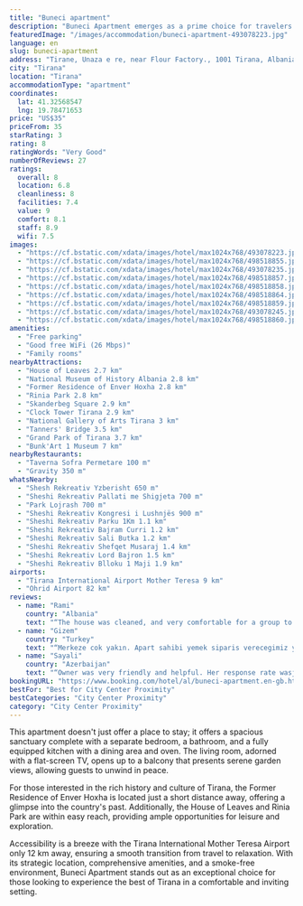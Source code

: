 ```yaml
---
title: "Buneci apartment"
description: "Buneci Apartment emerges as a prime choice for travelers seeking comfort and convenience in the heart of Tirana."
featuredImage: "/images/accommodation/buneci-apartment-493078223.jpg"
language: en
slug: buneci-apartment
address: "Tirane, Unaza e re, near Flour Factory., 1001 Tirana, Albania"
city: "Tirana"
location: "Tirana"
accommodationType: "apartment"
coordinates:
  lat: 41.32568547
  lng: 19.78471653
price: "US$35"
priceFrom: 35
starRating: 3
rating: 8
ratingWords: "Very Good"
numberOfReviews: 27
ratings:
  overall: 8
  location: 6.8
  cleanliness: 8
  facilities: 7.4
  value: 9
  comfort: 8.1
  staff: 8.9
  wifi: 7.5
images:
  - "https://cf.bstatic.com/xdata/images/hotel/max1024x768/493078223.jpg?k=531e2408e957c9efe93d6c14a5a6cb16c3051942f3d7ba2207f1eee518cbe0ff&o=&hp=1"
  - "https://cf.bstatic.com/xdata/images/hotel/max1024x768/498518855.jpg?k=4f58bd8ecdaa0dd6ac94edbfa19a12bb19657cbf4d1887ed48a076f6065c8dfb&o=&hp=1"
  - "https://cf.bstatic.com/xdata/images/hotel/max1024x768/493078235.jpg?k=407828ea40fa1808dc45455b96f17b19b49a3207bf9116cc83ae63162126af46&o=&hp=1"
  - "https://cf.bstatic.com/xdata/images/hotel/max1024x768/498518857.jpg?k=84a86f2e581bcc5dc1ceabe26b42bae4e4e9c9c5b8d3905072517d5c4d2db076&o=&hp=1"
  - "https://cf.bstatic.com/xdata/images/hotel/max1024x768/498518858.jpg?k=34f2aed590961beb6797a146415e9efd323b12cbf9f9376931f27b19e2cc64b5&o=&hp=1"
  - "https://cf.bstatic.com/xdata/images/hotel/max1024x768/498518864.jpg?k=aed9884ef2c9bab9098d03e58d6de494c646153682e9ffc3394b1fcdfbef8cef&o=&hp=1"
  - "https://cf.bstatic.com/xdata/images/hotel/max1024x768/498518859.jpg?k=49012d2ac02637cda07096577232ea5009fff766d13eec134005ec5fbc5129a4&o=&hp=1"
  - "https://cf.bstatic.com/xdata/images/hotel/max1024x768/493078245.jpg?k=3a58122648855110c9475371f4a62b143b75e47c0e35a1d977a9d32b8026bd0e&o=&hp=1"
  - "https://cf.bstatic.com/xdata/images/hotel/max1024x768/498518860.jpg?k=709bfeb7cfb4d0f9b58c32f8f7e778b8a2ae6017b7b2cc9dfeb1c7011b116ea3&o=&hp=1"
amenities:
  - "Free parking"
  - "Good free WiFi (26 Mbps)"
  - "Family rooms"
nearbyAttractions:
  - "House of Leaves 2.7 km"
  - "National Museum of History Albania 2.8 km"
  - "Former Residence of Enver Hoxha 2.8 km"
  - "Rinia Park 2.8 km"
  - "Skanderbeg Square 2.9 km"
  - "Clock Tower Tirana 2.9 km"
  - "National Gallery of Arts Tirana 3 km"
  - "Tanners' Bridge 3.5 km"
  - "Grand Park of Tirana 3.7 km"
  - "Bunk'Art 1 Museum 7 km"
nearbyRestaurants:
  - "Taverna Sofra Permetare 100 m"
  - "Gravity 350 m"
whatsNearby:
  - "Shesh Rekreativ Yzberisht 650 m"
  - "Sheshi Rekreativ Pallati me Shigjeta 700 m"
  - "Park Lojrash 700 m"
  - "Sheshi Rekreativ Kongresi i Lushnjës 900 m"
  - "Sheshi Rekreativ Parku 1Km 1.1 km"
  - "Sheshi Rekreativ Bajram Curri 1.2 km"
  - "Sheshi Rekreativ Sali Butka 1.2 km"
  - "Sheshi Rekreativ Shefqet Musaraj 1.4 km"
  - "Sheshi Rekreativ Lord Bajron 1.5 km"
  - "Sheshi Rekreativ Blloku 1 Maji 1.9 km"
airports:
  - "Tirana International Airport Mother Teresa 9 km"
  - "Ohrid Airport 82 km"
reviews:
  - name: "Rami"
    country: "Albania"
    text: "“The house was cleaned, and very comfortable for a group to stay, the kitchen was clean and nice as well as the bedroom was proper with good conditions for two people.”"
  - name: "Gizem"
    country: "Turkey"
    text: "“Merkeze cok yakın. Apart sahibi yemek siparis verecegimiz yere kadar ilgilenip kendi sipariş verdi ısınma duş imkan harika.”"
  - name: "Sayali"
    country: "Azerbaijan"
    text: "“Owner was very friendly and helpful. Her response rate wasj° amazing. She was so kind and attitude was great. Helped us to find place and even extra questions that we needed to check.”"
bookingURL: "https://www.booking.com/hotel/al/buneci-apartment.en-gb.html?aid=8035640"
bestFor: "Best for City Center Proximity"
bestCategories: "City Center Proximity"
category: "City Center Proximity"
---
```


This apartment doesn't just offer a place to stay; it offers a spacious sanctuary complete with a separate bedroom, a bathroom, and a fully equipped kitchen with a dining area and oven. The living room, adorned with a flat-screen TV, opens up to a balcony that presents serene garden views, allowing guests to unwind in peace.

For those interested in the rich history and culture of Tirana, the Former Residence of Enver Hoxha is located just a short distance away, offering a glimpse into the country's past. Additionally, the House of Leaves and Rinia Park are within easy reach, providing ample opportunities for leisure and exploration.

Accessibility is a breeze with the Tirana International Mother Teresa Airport only 12 km away, ensuring a smooth transition from travel to relaxation. With its strategic location, comprehensive amenities, and a smoke-free environment, Buneci Apartment stands out as an exceptional choice for those looking to experience the best of Tirana in a comfortable and inviting setting.